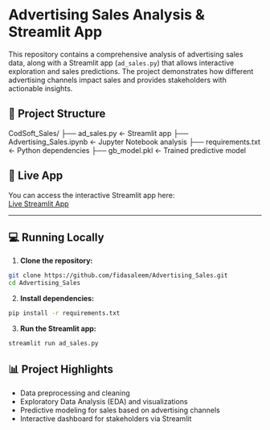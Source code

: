 # Advertising Sales Analysis & Streamlit App

This repository contains a comprehensive analysis of advertising sales data, along with a Streamlit app (`ad_sales.py`) that allows interactive exploration and sales predictions. The project demonstrates how different advertising channels impact sales and provides stakeholders with actionable insights.

## 📂 Project Structure

CodSoft_Sales/
├── ad_sales.py ← Streamlit app
├── Advertising_Sales.ipynb ← Jupyter Notebook analysis
├── requirements.txt ← Python dependencies
├── gb_model.pkl ← Trained predictive model 


## 🚀 Live App

You can access the interactive Streamlit app here:  
[Live Streamlit App](https://your-live-app-link.streamlit.app/)

---

## 💻 Running Locally

1. **Clone the repository:**
```bash
git clone https://github.com/fidasaleem/Advertising_Sales.git
cd Advertising_Sales
```

2. **Install dependencies:**
```bash
pip install -r requirements.txt
```
3. **Run the Streamlit app:**
```bash
streamlit run ad_sales.py
```
## 📊 Project Highlights

- Data preprocessing and cleaning
- Exploratory Data Analysis (EDA) and visualizations
- Predictive modeling for sales based on advertising channels
- Interactive dashboard for stakeholders via Streamlit

